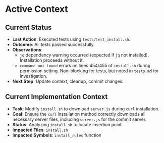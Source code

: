 # Active Context

## Current Status
- **Last Action**: Executed tests using `tests/test_install.sh`.
- **Outcome**: All tests passed successfully.
- **Observations**: 
    - `jq` dependency warning occurred (expected if `jq` not installed). Installation proceeds without it.
    - `command not found` errors on lines 454/455 of `install.sh` during permission setting. Non-blocking for tests, but noted in `tests.md` for investigation.
- **Next Step**: Update context, cleanup, commit changes.

## Current Implementation Context
- **Task**: Modify `install.sh` to download `server.js` during `curl` installation.
- **Goal**: Ensure the `curl` installation method correctly downloads all necessary server files, including `server.js` for the commit server.
- **Status**: Analyzing `install.sh` to locate insertion point.
- **Impacted Files**: `install.sh`
- **Impacted Symbols**: `install_rules` function